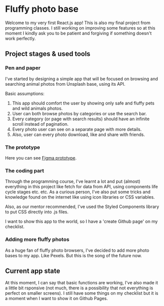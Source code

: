 # Fluffy photo base

Welcome to my very first React.js app! This is also my final project from programming classes. I still working on improving some features so at this moment I kindly ask you to be patient and forgiving if something doesn't work perfectly.

## Project stages & used tools

### Pen and paper
I've started by designing a simple app that will be focused on browsing and searching animal photos from Unsplash base, using its API.

Basic assumptions:
1. This app should comfort the user by showing only safe and fluffy pets and wild animals photos.
2. User can both browse photos by categories or use the search bar.
3. Every category (or page with search results) should have an infinite scroll instead of pagination.
4. Every photo user can see on a separate page with more details.
5. Also, user can every photo download, like and share with friends.

### The prototype

Here you can see [Figma prototype](https://www.figma.com/proto/eK471bP5wO8F8Tgn1xlqsA/js-app-gallery-of-fluffiness?node-id=10%3A13&viewport=-1331%2C761%2C1.1868277788162231&frame-preset-name=MacBook&scaling=scale-down-width&page-id=0%3A1).

### The coding part

Through the programming course, I've learnt a lot and put (almost) everything in this project like fetch for data from API, using components life cycle stages etc. etc. As a curious person, I've also put some tricks and knowledge found on the internet like using icon libraries or CSS variables.

Also, as our mentor recommended, I've used the Styled Components library to put CSS directly into .js files.

I want to show this app to the world, so I have a 'create Github page' on my checklist.

### Adding more fluffy photos

As a huge fan of fluffy photo browsers, I've decided to add more photo bases to my app. Like Pexels. But this is the song of the future now.

## Current app state

At this moment, I can say that basic functions are working, I've also made it a little bit rsponsive (not much, there is a possibility that not everything is perfect on smaller screens). I still have some things on my checklist but it is a moment when I want to show it on Github Pages.
